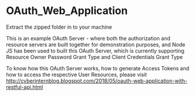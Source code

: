 # OAuth_Web_Application

Extract the zipped folder in to your machine

This is an example OAuth Server - where both the authorization and resource servers are built together for demonstration purposes, and Node JS has been used to built this OAuth Server, which is currently supporting Resource Owner Password Grant Type and Client Credentials Grant Type

To know how this OAuth Server works, how to generate Access Tokens and how to access the respective User Resources, please visit http://cyberinternblog.blogspot.com/2018/05/oauth-web-application-with-restful-api.html
